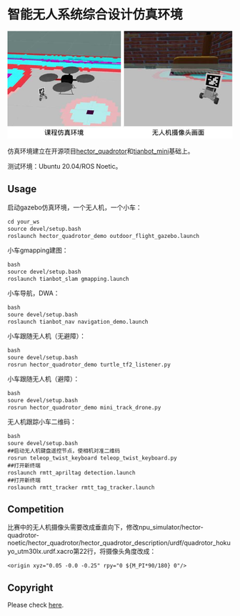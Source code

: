 # 智能无人系统综合设计仿真环境

![sim.jpg](sim.jpg)

仿真环境建立在开源项目[hector_quadrotor](https://github.com/RAFALAMAO/hector-quadrotor-noetic)和[tianbot_mini](https://github.com/tianbot/tianbot_mini)基础上。

测试环境：Ubuntu 20.04/ROS Noetic。

## Usage

启动gazebo仿真环境，一个无人机，一个小车：

```
cd your_ws
source devel/setup.bash
roslaunch hector_quadrotor_demo outdoor_flight_gazebo.launch
```

小车gmapping建图：

```
bash
source devel/setup.bash
roslaunch tianbot_slam gmapping.launch
```

小车导航，DWA：

```
bash
soure devel/setup.bash
roslaunch tianbot_nav navigation_demo.launch
```

小车跟随无人机（无避障）：

```
bash
soure devel/setup.bash
rosrun hector_quadrotor_demo turtle_tf2_listener.py
```

小车跟随无人机（避障）：

```
bash
soure devel/setup.bash
rosrun hector_quadrotor_demo mini_track_drone.py
```

无人机跟踪小车二维码：

```
bash
soure devel/setup.bash
##启动无人机键盘遥控节点，使相机对准二维码
rosrun teleop_twist_keyboard teleop_twist_keyboard.py
##打开新终端
roslaunch rmtt_apriltag detection.launch
##打开新终端
roslaunch rmtt_tracker rmtt_tag_tracker.launch
```
## Competition

比赛中的无人机摄像头需要改成垂直向下，修改npu_simulator/hector-quadrotor-noetic/hector_quadrotor/hector_quadrotor_description/urdf/quadrotor_hokuyo_utm30lx.urdf.xacro第22行，将摄像头角度改成：
```
<origin xyz="0.05 -0.0 -0.25" rpy="0 ${M_PI*90/180} 0"/>
```

## Copyright

Please check [here](LICENSE.txt).
